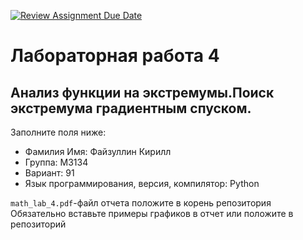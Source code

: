 [![Review Assignment Due Date](https://classroom.github.com/assets/deadline-readme-button-22041afd0340ce965d47ae6ef1cefeee28c7c493a6346c4f15d667ab976d596c.svg)](https://classroom.github.com/a/1nPiusMn)
# Лабораторная работа 4
## Анализ функции на экстремумы.Поиск экстремума градиентным спуском.

Заполните поля ниже:

- Фамилия Имя: Файзуллин Кирилл  
- Группа: М3134 
- Вариант: 91
- Язык программирования, версия, компилятор:  Python

`math_lab_4.pdf`-файл отчета положите в корень репозитория  
Обязательно вставьте примеры графиков в отчет или положите в репозиторий

